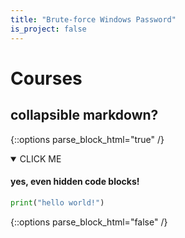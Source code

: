```yaml
---
title: "Brute-force Windows Password"
is_project: false
---
```

# Courses

## collapsible markdown?
{::options parse_block_html="true" /}

<details open>
<summary>CLICK ME</summary>
<p>

#### yes, even hidden code blocks!

```python
print("hello world!")
```

</p>
</details>

{::options parse_block_html="false" /}
